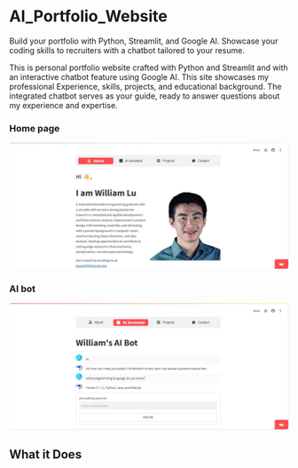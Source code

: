 # AI_Portfolio_Website
Build your portfolio with Python, Streamlit, and Google AI. Showcase your coding skills to recruiters with a chatbot tailored to your resume.

This is personal portfolio website crafted with Python and Streamlit and with an interactive chatbot feature using Google AI. This site showcases my professional Experience, skills, projects, and educational background. The integrated chatbot serves as your guide, ready to answer questions about my experience and expertise.

### Home page
![Home_page](./images/About.jpg)

### AI bot
![Ask AI](./images/Ask_AI.jpg)
## What it Does
